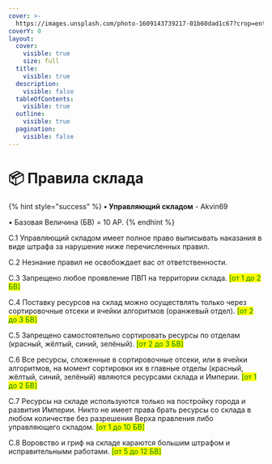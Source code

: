 ```yaml
---
cover: >-
  https://images.unsplash.com/photo-1609143739217-01b60dad1c67?crop=entropy&cs=srgb&fm=jpg&ixid=M3wxOTcwMjR8MHwxfHNlYXJjaHw2fHxzdG9yYWdlfGVufDB8fHx8MTcyNTc5NjczMnww&ixlib=rb-4.0.3&q=85
coverY: 0
layout:
  cover:
    visible: true
    size: full
  title:
    visible: true
  description:
    visible: false
  tableOfContents:
    visible: true
  outline:
    visible: true
  pagination:
    visible: false
---
```


# 📦 Правила склада

{% hint style="success" %}
**• Управляющий складом** - Akvin69

• Базовая Величина (БВ) = 10 АР.
{% endhint %}

С.1 Управляющий складом имеет полное право выписывать наказания в виде штрафа за нарушение ниже перечисленных правил.

С.2 Незнание правил не освобождает вас от ответственности.

С.3 Запрещено любое проявление ПВП на территории склада. <mark style="color:green;">\[от 1 до 2 БВ]</mark>

С.4 Поставку ресурсов на склад можно осуществлять только через сортировочные отсеки и ячейки алгоритмов (оранжевый отдел). <mark style="color:green;">\[от 2 до 3 БВ]</mark>

С.5 Запрещено самостоятельно сортировать ресурсы по отделам (красный, жёлтый, синий, зелёный). <mark style="color:green;">\[от 2 до 3 БВ]</mark>

C.6 Все ресурсы, сложенные в сортировочные отсеки, или в ячейки алгоритмов, на момент сортировки их в главные отделы (красный, жёлтый, синий, зелёный) являются ресурсами склада и Империи. <mark style="color:green;">\[от 1 до 2 БВ]</mark>

С.7 Ресурсы на складе используются только на постройку города и развития Империи. Никто не имеет права брать ресурсы со склада в любом количестве без разрешения Верха правления либо управляющего складом. <mark style="color:green;">\[от 1 до 10 БВ]</mark>

С.8 Воровство и гриф на складе караются большим штрафом и исправительными работами. <mark style="color:green;">\[от 5 до 12 БВ]</mark>

